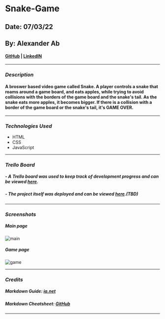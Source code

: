 # Snake-Game

## Date: 07/03/22

## By: Alexander Ab

#### [GitHub](https://github.com/Arkeda221) | [LinkedIN](https://www.linkedin.com/in/alexander-ab-831b01182/)

---

### **_Description_**

#### A broswer based video game called Snake. A player controls a snake that roams around a game board, and eats apples, while trying to avoid collisions with the borders of the game board and the snake's tail. As the snake eats more apples, it becomes bigger. If there is a collision with a border of the game board or the snake's tail, it's GAME OVER.

---

### **_Technologies Used_**

- HTML
- CSS
- JavaScript

---

### **_Trello Board_**

##### - A Trello board was used to keep track of development progress and can be viewed [here](https://trello.com/b/nvUWxu45/unit-1-project-snake-game).

##### - The project itself was deployed and can be viewed [here](URL).(TBD)

---

### **_Screenshots_**

##### Main page

![main](https://i.imgur.com/iPMm8wm.png)

##### Game page

![game](https://i.imgur.com/26S7rHq.png)

---

### **_Credits_**

##### Markdown Guide: [ia.net](https://ia.net/writer/support/general/markdown-guide)

##### Markdown Cheatsheet: [GitHub](https://guides.github.com/pdfs/markdown-cheatsheet-online.pdf)

---
